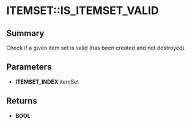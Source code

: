 # ITEMSET::IS_ITEMSET_VALID

## Summary
Check if a given item set is valid (has been created and not destroyed).

## Parameters
* **ITEMSET_INDEX** itemSet

## Returns
* **BOOL**